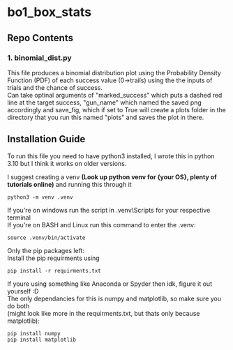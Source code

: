 # bo1_box_stats


## Repo Contents
### 1. binomial_dist.py<br>
This file produces a binomial distribution plot using the Probability Density Function (PDF) of each success value (0->trails) using the the inputs of trials and the chance of success. <br> 
Can take optinal arguments of "marked_success" which puts a dashed red line at the target success, "gun_name" which named the saved png accordingly and save_fig, which if set to True will create a plots folder in the directory that you run this named "plots" and saves the plot in there.


## Installation Guide
To run this file you need to have python3 installed, I wrote this in python 3.10 but I think it works on older versions.


I suggest creating a venv **(Look up python venv for {your OS},
 plenty of tutorials online)** and running this through it
```
python3 -m venv .venv
```
If you're on windows run the script in \.venv\Scripts for your respective terminal<br>
If you're on BASH and Linux run this command to enter the .venv:
```
source .venv/bin/activate
```
Only the pip packages left: <br>
Install the pip requirments using 
```
pip install -r requirments.txt
```

If youre using something like Anaconda or Spyder then idk, figure it out yourself :D <br>
The only dependancies for this is numpy and matplotlib, so make sure you 
do both <br>(might look like more in the requirments.txt, but thats only because matplotlib):
```
pip install numpy
pip install matplotlib
```
